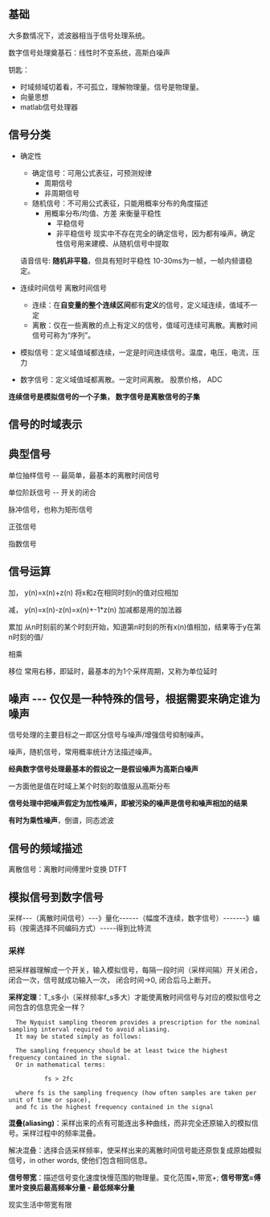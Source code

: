 ## 基础

大多数情况下，滤波器相当于信号处理系统。

数字信号处理奠基石：线性时不变系统，高斯白噪声

钥匙：

- 时域频域切着看，不可孤立，理解物理量。信号是物理量。
- 向量思想
- matlab信号处理器


## 信号分类

- 确定性
  - 确定信号：可用公式表征，可预测规律
    - 周期信号
    - 非周期信号
  - 随机信号：不可用公式表征，只能用概率分布的角度描述
    - 用概率分布/均值、方差 来衡量平稳性
      - 平稳信号
      - 非平稳信号
  现实中不存在完全的确定信号，因为都有噪声。确定性信号用来建模、从随机信号中提取
  
  语音信号: **随机非平稳**，但具有短时平稳性 10-30ms为一帧，一帧内频谱稳定。
  

- 连续时间信号 离散时间信号
  - 连续：在**自变量的整个连续区间**都有**定义**的信号，定义域连续，值域不一定
  - 离散：仅在一些离散的点上有定义的信号，值域可连续可离散。离散时间信号可称为“序列”。
  
- 模拟信号：定义域值域都连续，一定是时间连续信号。温度，电压，电流，压力
- 数字信号：定义域值域都离散。一定时间离散。 股票价格， ADC
 

**连续信号是模拟信号的一个子集， 数字信号是离散信号的子集**

## 信号的时域表示

## 典型信号

单位抽样信号  -- 最简单，最基本的离散时间信号

单位阶跃信号 -- 开关的闭合 

脉冲信号，也称为矩形信号

正弦信号

指数信号

## 信号运算

加， y(n)=x(n)+z(n) 将x和z在相同时刻n的值对应相加

减， y(n)=x(n)-z(n)=x(n)+-1*z(n) 加减都是用的加法器

累加 从n时刻前的某个时刻开始，知道第n时刻的所有x(n)值相加，结果等于y在第n时刻的值/

相乘 

移位  常用右移，即延时，最基本的为1个采样周期，又称为单位延时


## 噪声  --- 仅仅是一种特殊的信号，根据需要来确定谁为噪声

信号处理的主要目标之一即区分信号与噪声/增强信号抑制噪声。

噪声，随机信号，常用概率统计方法描述噪声。

**经典数字信号处理最基本的假设之一是假设噪声为高斯白噪声**

一方面他是值在时域上某个时刻的取值服从高斯分布

**信号处理中把噪声假定为加性噪声，即被污染的噪声是信号和噪声相加的结果**

**有时为乘性噪声**，倒谱，同态滤波


## 信号的频域描述

离散信号：离散时间傅里叶变换 DTFT

## 模拟信号到数字信号

采样---（离散时间信号）---》量化------（幅度不连续，数字信号）-------》编码（按需选择不同编码方式）-----得到比特流

### 采样

把采样器理解成一个开关，输入模拟信号，每隔一段时间（采样间隔）开关闭合，闭合一次，信号就成功输入一次，
闭合时间->0, 闭合后马上断开。

**采样定理**：T_s多小（采样频率f_s多大）才能使离散时间信号与对应的模拟信号之间包含的信息完全一样？


```
  The Nyquist sampling theorem provides a prescription for the nominal sampling interval required to avoid aliasing. 
  It may be stated simply as follows:
  
  The sampling frequency should be at least twice the highest frequency contained in the signal. 
  Or in mathematical terms:
  
          fs > 2fc 
          
  where fs is the sampling frequency (how often samples are taken per unit of time or space), 
  and fc is the highest frequency contained in the signal
```


**混叠(aliasing)**：采样出来的点有可能连出多种曲线，而非完全还原输入的模拟信号。采样过程中的频率混叠。

解决混叠：选择合适采样频率，使采样出来的离散时间信号能还原恢复成原始模拟信号，in other words, 使他们包含相同信息。

**信号带宽**：描述信号变化速度快慢范围的物理量。变化范围+,带宽+;
**信号带宽=傅里叶变换后最高频率分量 - 最低频率分量**

现实生活中带宽有限














  
  
